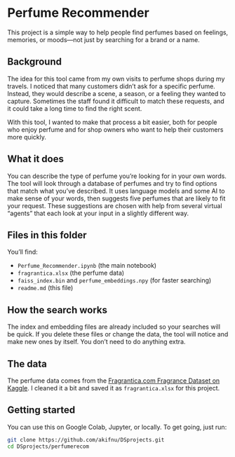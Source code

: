 # Perfume Recommender

This project is a simple way to help people find perfumes based on feelings, memories, or moods—not just by searching for a brand or a name.

## Background

The idea for this tool came from my own visits to perfume shops during my travels. I noticed that many customers didn’t ask for a specific perfume. Instead, they would describe a scene, a season, or a feeling they wanted to capture. Sometimes the staff found it difficult to match these requests, and it could take a long time to find the right scent.

With this tool, I wanted to make that process a bit easier, both for people who enjoy perfume and for shop owners who want to help their customers more quickly.

## What it does

You can describe the type of perfume you’re looking for in your own words. The tool will look through a database of perfumes and try to find options that match what you’ve described. It uses language models and some AI to make sense of your words, then suggests five perfumes that are likely to fit your request. These suggestions are chosen with help from several virtual “agents” that each look at your input in a slightly different way.

## Files in this folder

You’ll find:
- `Perfume_Recommender.ipynb` (the main notebook)
- `fragrantica.xlsx` (the perfume data)
- `faiss_index.bin` and `perfume_embeddings.npy` (for faster searching)
- `readme.md` (this file)

## How the search works

The index and embedding files are already included so your searches will be quick. If you delete these files or change the data, the tool will notice and make new ones by itself. You don’t need to do anything extra.

## The data

The perfume data comes from the [Fragrantica.com Fragrance Dataset on Kaggle](https://www.kaggle.com/datasets/olgagmiufana1/fragrantica-com-fragrance-dataset?select=fra_perfumes.csv). I cleaned it a bit and saved it as `fragrantica.xlsx` for this project.

## Getting started

You can use this on Google Colab, Jupyter, or locally. To get going, just run:

```bash
git clone https://github.com/akifnu/DSprojects.git
cd DSprojects/perfumerecom
